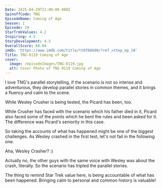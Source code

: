 ```yaml
---
Date: 2025-04-29T21:00:00.000Z
SpinoffCode: TNG
EpisodeName: Coming of Age
Season: 1
Episode: 19
StarTrekValues: 4.2
Inspiring: 4.5
StoryDevelopment: 4.5
OverallScore: 68.04
imdb: 'https://www.imdb.com/title/tt0708690/?ref_=ttep_ep_18'
Title: TNG-0119 Coming of Age
cover:
  image: /episodeImages/TNG-0119.jpg
  alt: Cover Photo of TNG 0119 Coming of Age
---
```


I love TNG's parallel storytelling, if the scenario is not so intense and adventurous, they develop parallel stories in common themes, and it brings a fluency and calm to the scene.

While Wesley Crusher is being tested, the Picard has been, too.

While Crusher has faced with the scenario which his father died in it, Picard also faced some of the points which he bent the rules and been asked for it. The difference was Picard's seniority in this case.

So taking the accounts of what has happened might be one of the biggest challenges. As Wesley crashed in the first test, let's not fail in the following one.

Aha, Wesley Crasher? :)

Actually no, the other guys with the same voice with Wesley was about the crash, literally. So the scenario has tripled the parallel stories.

The thing to remind Star Trek value here, is being accountable of what has been happened. Bringing calm to personal and common history is valuable!
